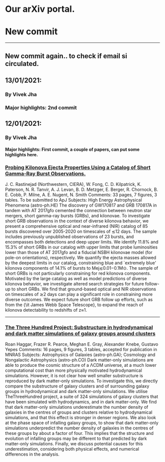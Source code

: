 # Our arXiv portal.


# New commit
---

## New commit again.. to check if email si circulated.

13/01/2021:
---

### By Vivek Jha

### Major highlights: 2nd commit

12/01/2021:
---

### By Vivek Jha

#### Major highlights: First commit, a couple of papers, can put some highlights here.


### [Probing Kilonova Ejecta Properties Using a Catalog of Short Gamma-Ray Burst Observations.](https://arxiv.org/pdf/2101.03175)
J. C. Rastinejad (Northwestern, CIERA), W. Fong, C. D. Kilpatrick, K. Paterson, N. R. Tanvir, A. J. Levan, B. D. Metzger, E. Berger, R. Chornock, B. E. Cobb, P. Milne, A. E. Nugent, N. Smith
Comments: 33 pages, 7 figures, 3 tables. To be submitted to ApJ
Subjects: High Energy Astrophysical Phenomena (astro-ph.HE)
The discovery of GW170817 and GRB 170817A in tandem with AT 2017gfo cemented the connection between neutron star mergers, short gamma-ray bursts (GRBs), and kilonovae. To investigate short GRB observations in the context of diverse kilonova behavior, we present a comprehensive optical and near-infrared (NIR) catalog of 85 bursts discovered over 2005-2020 on timescales of ≲12 days. The sample includes previously unpublished observations of 23 bursts, and encompasses both detections and deep upper limits. We identify 11.8% and 15.3% of short GRBs in our catalog with upper limits that probe luminosities lower than those of AT 2017gfo and a fiducial NSBH kilonovae model (for pole-on orientations), respectively. We quantify the ejecta masses allowed by the deepest limits in our catalog, constraining blue and `extremely blue' kilonova components of 14.1% of bursts to Mej≲0.01−0.1M⊙. The sample of short GRBs is not particularly constraining for red kilonova components. Motivated by the large catalog as well as model predictions of diverse kilonova behavior, we investigate altered search strategies for future follow-up to short GRBs. We find that ground-based optical and NIR observations on timescales of ≳2 days can play a significant role in constraining more diverse outcomes. We expect future short GRB follow up efforts, such as from the {\it James Webb Space Telescope}, to expand the reach of kilonova detectability to redshifts of z≈1.

---

### [The Three Hundred Project: Substructure in hydrodynamical and dark matter simulations of galaxy groups around clusters](https://arxiv.org/pdf/2101.03178)
Roan Haggar, Frazer R. Pearce, Meghan E. Gray, Alexander Knebe, Gustavo Yepes
Comments: 16 pages, 9 figures, 3 tables, accepted for publication in MNRAS
Subjects: Astrophysics of Galaxies (astro-ph.GA); Cosmology and Nongalactic Astrophysics (astro-ph.CO)
Dark matter-only simulations are able to produce the cosmic structure of a ΛCDM universe, at a much lower computational cost than more physically motivated hydrodynamical simulations. However, it is not clear how well smaller substructure is reproduced by dark matter-only simulations. To investigate this, we directly compare the substructure of galaxy clusters and of surrounding galaxy groups in hydrodynamical and dark matter-only simulations. We utilise TheThreeHundred project, a suite of 324 simulations of galaxy clusters that have been simulated with hydrodynamics, and in dark matter-only. We find that dark matter-only simulations underestimate the number density of galaxies in the centres of groups and clusters relative to hydrodynamical simulations, and that this effect is stronger in denser regions. We also look at the phase space of infalling galaxy groups, to show that dark matter-only simulations underpredict the number density of galaxies in the centres of these groups by about a factor of four. This implies that the structure and evolution of infalling groups may be different to that predicted by dark matter-only simulations. Finally, we discuss potential causes for this underestimation, considering both physical effects, and numerical differences in the analysis.
